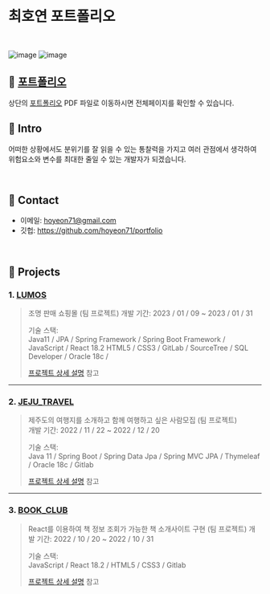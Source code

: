 # 최호연 포트폴리오
</br>

![image](https://user-images.githubusercontent.com/124046794/221897766-bf8d1fb2-33e3-4c08-83a1-b577a1fc02a0.png)
![image](https://user-images.githubusercontent.com/124046794/221897576-4cb6df65-005d-4816-b91f-86c143d9b4a7.png)
## :pushpin: [포트폴리오](https://github.com/hoyeon71/portfolio/blob/master/%EC%B5%9C%ED%98%B8%EC%97%B0_%ED%8F%AC%ED%8A%B8%ED%8F%B4%EB%A6%AC%EC%98%A4.pdf)
상단의 [포트폴리오](https://github.com/hoyeon71/portfolio/blob/master/%EC%B5%9C%ED%98%B8%EC%97%B0_%ED%8F%AC%ED%8A%B8%ED%8F%B4%EB%A6%AC%EC%98%A4.pdf) PDF 파일로 이동하시면 전체페이지를 확인할 수 있습니다.

## :pushpin: Intro
어떠한 상황에서도 분위기를 잘 읽을 수 있는 통찰력을 가지고 여러 관점에서 생각하여 위험요소와 변수를 최대한 줄일 수 있는 개발자가 되겠습니다.

</br>

## :pushpin: Contact
- 이메일: hoyeon71@gmail.com
- 깃헙: https://github.com/hoyeon71/portfolio

</br>

## :pushpin: Projects
### 1. [LUMOS](https://github.com/hoyeon71/FinalProejct)
>조명 판매 쇼핑몰 (팀 프로젝트)
>개발 기간: 2023 / 01 / 09 ~ 2023 / 01 / 31  
>  
>기술 스택:  
>Java11 / JPA / Spring Framework / Spring Boot Framework / JavaScript / React 18.2 
>HTML5 / CSS3 / GitLab / SourceTree / SQL Developer / Oracle 18c /
>  
>[프로젝트 상세 설명](https://github.com/hoyeon71/FinalProejct) 참고
---
### 2. [JEJU_TRAVEL](https://github.com/hoyeon71/SemiFinalProject)
>제주도의 여행지를 소개하고 함께 여행하고 싶은 사람모집  (팀 프로젝트)  
>개발 기간: 2022 / 11 / 22 ~ 2022 / 12 / 20
>  
>기술 스택:  
>Java 11 / Spring Boot / Spring Data Jpa / Spring MVC 
>JPA / Thymeleaf / Oracle 18c / Gitlab
>  
>[프로젝트 상세 설명](https://github.com/hoyeon71/SemiFinalProject) 참고
---
### 3. [BOOK_CLUB](https://github.com/hoyeon71/ToyProject)
>React를 이용하여 책 정보 조회가 가능한 책 소개사이트 구현  (팀 프로젝트) 
>개발 기간: 2022 / 10 / 20 ~ 2022 / 10 / 31  
>  
>기술 스택:  
>JavaScript / React 18.2 / HTML5 / CSS3 / Gitlab
>  
>[프로젝트 상세 설명](https://github.com/hoyeon71/ToyProject) 참고
